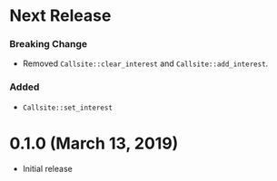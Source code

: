 # Next Release

### Breaking Change
- Removed `Callsite::clear_interest` and `Callsite::add_interest`.

### Added
- `Callsite::set_interest`

# 0.1.0 (March 13, 2019)

- Initial release
